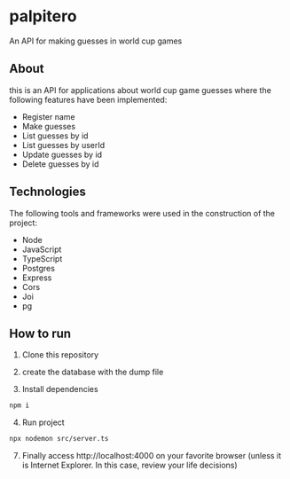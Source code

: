 # palpitero

An API for making guesses in world cup games

## About

this is an API for applications about world cup game guesses where the following features have been implemented:

- Register name
- Make guesses
- List guesses by id
- List guesses by userId
- Update guesses by id
- Delete guesses by id

## Technologies
The following tools and frameworks were used in the construction of the project:

- Node
- JavaScript
- TypeScript
- Postgres
- Express
- Cors
- Joi
- pg


## How to run

1. Clone this repository

2. create the database with the dump file

3. Install dependencies
```bash
npm i
```
4. Run project
```bash
npx nodemon src/server.ts
```
7. Finally access http://localhost:4000 on your favorite browser (unless it is Internet Explorer. In this case, review your life decisions)
